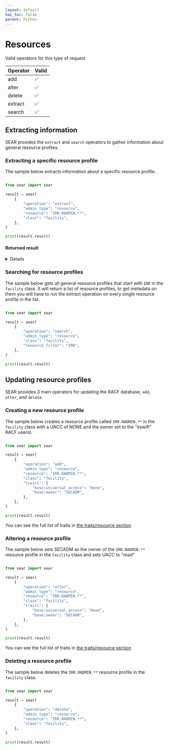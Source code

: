 ```yaml
---
layout: default
has_toc: false
parent: Python
---
```



# Resources

Valid operators for this type of request

<div class="valid-operation-table" markdown="block">

| Operator | Valid |
|----------|-------|
| add      | ✅    |
| alter    | ✅    |
| delete   | ✅    |
| extract  | ✅    |
| search   | ✅    |

</div>

## Extracting information

SEAR provides the `extract` and `search` operators to gather information about general resource profiles.

### Extracting a specific resource profile

The sample below extracts information about a specific resource profile.

```python

from sear import sear

result = sear(
    {
        "operation": "extract",
        "admin_type": "resource",
        "resource": "IRR.RADMIN.**",
        "class": "facility",
    },
)

print(result.result)
```

#### Returned result

<details>

```python
{
  "profile": {
    "base": {
      "base:alter_access_count": 0,
      "base:auditing": "FAILURES(READ)",
      "base:control_access_count": 0,
      "base:create_date": "12/20/23",
      "base:global_auditing": "NONE",
      "base:last_change_date": "12/20/23",
      "base:last_reference_date": "12/20/23",
      "base:level": "0",
      "base:owner": "ESWIFT",
      "base:read_access_count": 0,
      "base:universal_access": "READ",
      "base:update_access_count": 0,
      "base:warn_on_insufficient_access": false
    }
  },
  "return_codes": {
    "racf_reason_code": 0,
    "racf_return_code": 0,
    "saf_return_code": 0,
    "sear_return_code": 0
  }
}
```

</details>

### Searching for resource profiles

The sample below gets all general resource profiles that start with `IRR` in the `facility` class. It will return a list of resource profiles, to get metadata on them you will have to run the extract operation on every single resource profile in the list.

```python

from sear import sear

result = sear(
    {
        "operation": "search",
        "admin_type": "resource",
        "class": "facility",
        "resource_filter": "IRR",
    },
)

print(result.result)
```

## Updating resource profiles

SEAR provides 3 main operators for updating the RACF database, `add`, `alter`, and `delete`.

### Creating a new resource profile

The sample below creates a resource profile called `IRR.RADMIN.**` in the `facility` class with a UACC of NONE and the owner set to the "eswift" RACF userid.

```python

from sear import sear

result = sear(
    {
        "operation": "add",
        "admin_type": "resource",
        "resource": "IRR.RADMIN.**",
        "class": "facility",
        "traits": {
            "base:universal_access": "None",
            "base:owner": "SECADM",
        },
    },
)

print(result.result)
```

You can see the full list of traits in [the traits/resource section](https://mainframe-renewal-project.github.io/sear-docs/traits/resource/)

### Altering a resource profile

The sample below sets SECADM as the owner of the `IRR.RADMIN.**` resource profile in the `facility` class and sets UACC to "read"

```python

from sear import sear

result = sear(
    {
        "operation": "alter",
        "admin_type": "resource",
        "resource": "IRR.RADMIN.**",
        "class": "facility",
        "traits": {
            "base:universal_access": "Read",
            "base:owner": "SECADM",
        },
    },
)

print(result.result)
```

You can see the full list of traits in [the traits/resource section](https://mainframe-renewal-project.github.io/sear-docs/traits/resource/)

### Deleting a resource profile

The sample below deletes the `IRR.RADMIN.**` resource profile in the `facility` class.

```python

from sear import sear

result = sear(
    {
        "operation": "delete",
        "admin_type": "resource",
        "resource": "IRR.RADMIN.**",
        "class": "facility",
    },
)

print(result.result)
```
